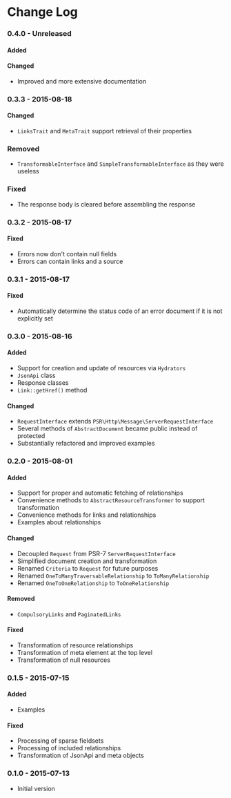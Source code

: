 # Change Log

### 0.4.0 - Unreleased

#### Added

#### Changed
- Improved and more extensive documentation

### 0.3.3 - 2015-08-18

#### Changed
- `LinksTrait` and `MetaTrait` support retrieval of their properties

### Removed
- `TransformableInterface` and `SimpleTransformableInterface` as they were useless

### Fixed
- The response body is cleared before assembling the response

### 0.3.2 - 2015-08-17

#### Fixed
- Errors now don't contain null fields
- Errors can contain links and a source

### 0.3.1 - 2015-08-17

#### Fixed
- Automatically determine the status code of an error document if it is not explicitly set

### 0.3.0 - 2015-08-16

#### Added
- Support for creation and update of resources via `Hydrators`
- `JsonApi` class
- Response classes
- `Link::getHref()` method

#### Changed
- `RequestInterface` extends `PSR\Http\Message\ServerRequestInterface`
- Several methods of `AbstractDocument` became public instead of protected
- Substantially refactored and improved examples

### 0.2.0 - 2015-08-01

#### Added
- Support for proper and automatic fetching of relationships
- Convenience methods to `AbstractResourceTransformer` to support transformation
- Convenience methods for links and relationships
- Examples about relationships

#### Changed
- Decoupled `Request` from PSR-7 `ServerRequestInterface`
- Simplified document creation and transformation
- Renamed `Criteria` to `Request` for future purposes
- Renamed `OneToManyTraversableRelationship` to `ToManyRelationship`
- Renamed `OneToOneRelationship` to `ToOneRelationship`

#### Removed
- `CompulsoryLinks` and `PaginatedLinks`

#### Fixed
- Transformation of resource relationships
- Transformation of meta element at the top level
- Transformation of null resources

### 0.1.5 - 2015-07-15

#### Added
- Examples

#### Fixed
- Processing of sparse fieldsets
- Processing of included relationships
- Transformation of JsonApi and meta objects

### 0.1.0 - 2015-07-13
- Initial version
